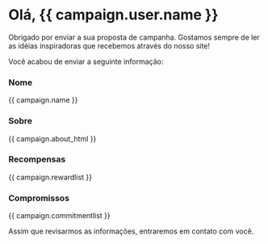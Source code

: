 # Olá, {{ campaign.user.name }}

Obrigado por enviar a sua proposta de campanha. Gostamos sempre de ler as idéias inspiradoras que recebemos através do nosso site!

Você acabou de enviar a seguinte informação:

### Nome

{{ campaign.name }}

### Sobre

{{ campaign.about_html }}

### Recompensas

{{ campaign.rewardlist }}

### Compromissos

{{ campaign.commitmentlist }}

Assim que revisarmos as informações, entraremos em contato com você.
